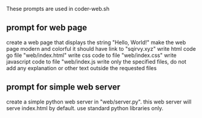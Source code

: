 These prompts are used in coder-web.sh

## prompt for web page

create a web page that displays the string "Hello, World!"
make the web page modern and colorful
it should have link to "sqirvy.xyz"
write html code go file "web/index.html"
write css code to file "web/index.css"
write javascript code to file "web/index.js
write only the specified files, do not add any explanation or other text outside the requested files

## prompt for simple web server

create a simple python web server in "web/server.py". this web server will serve index.html by default. use standard python libraries only.

